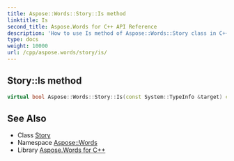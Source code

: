 ```yaml
---
title: Aspose::Words::Story::Is method
linktitle: Is
second_title: Aspose.Words for C++ API Reference
description: 'How to use Is method of Aspose::Words::Story class in C++.'
type: docs
weight: 10000
url: /cpp/aspose.words/story/is/
---
```

## Story::Is method




```cpp
virtual bool Aspose::Words::Story::Is(const System::TypeInfo &target) const override
```

## See Also

* Class [Story](../)
* Namespace [Aspose::Words](../../)
* Library [Aspose.Words for C++](../../../)

